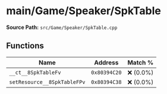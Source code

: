 # main/Game/Speaker/SpkTable

**Source Path:** `src/Game/Speaker/SpkTable.cpp`

## Functions

| Name | Address | Match % |
|------|---------|---------|
| `__ct__8SpkTableFv` | `0x80394C20` | :x: (0.0%) |
| `setResource__8SpkTableFPv` | `0x80394C38` | :x: (0.0%) |
